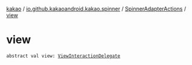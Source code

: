 [kakao](../../index.md) / [io.github.kakaoandroid.kakao.spinner](../index.md) / [SpinnerAdapterActions](index.md) / [view](./view.md)

# view

`abstract val view: `[`ViewInteractionDelegate`](../../io.github.kakaoandroid.kakao.delegate/-view-interaction-delegate/index.md)